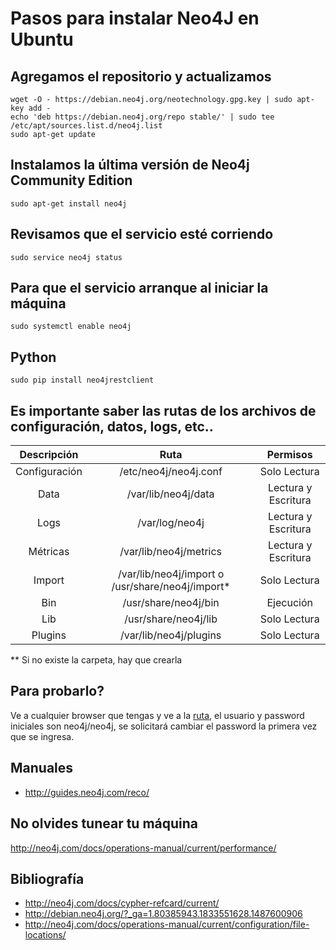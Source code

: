 # Pasos para instalar Neo4J en Ubuntu

## Agregamos el repositorio y actualizamos
```
wget -O - https://debian.neo4j.org/neotechnology.gpg.key | sudo apt-key add -
echo 'deb https://debian.neo4j.org/repo stable/' | sudo tee /etc/apt/sources.list.d/neo4j.list
sudo apt-get update
```

## Instalamos la última versión de Neo4j Community Edition
```
sudo apt-get install neo4j
```

## Revisamos que el servicio esté corriendo
```
sudo service neo4j status
```

## Para que el servicio arranque al iniciar la máquina
```
sudo systemctl enable neo4j
```
## Python
```
sudo pip install neo4jrestclient
```

## Es importante saber las rutas de los archivos de configuración, datos, logs, etc..
| Descripción | Ruta| Permisos |
| :---------------:|:-------------:|:------------:|
| Configuración | /etc/neo4j/neo4j.conf | Solo Lectura | 
| Data | /var/lib/neo4j/data | Lectura y Escritura |
| Logs | /var/log/neo4j | Lectura y Escritura |
| Métricas | /var/lib/neo4j/metrics | Lectura y Escritura |
| Import | /var/lib/neo4j/import  o /usr/share/neo4j/import*| Solo Lectura |
| Bin | /usr/share/neo4j/bin | Ejecución |
| Lib | /usr/share/neo4j/lib | Solo Lectura |
| Plugins | /var/lib/neo4j/plugins | Solo Lectura |

** Si no existe la carpeta, hay que crearla
## Para probarlo?
Ve a cualquier browser que tengas y ve a la [ruta](http://localhost:7474), el usuario y password iniciales son neo4j/neo4j, se solicitará cambiar el password la primera vez que se ingresa.

## Manuales
* http://guides.neo4j.com/reco/
## No olvides tunear tu máquina
http://neo4j.com/docs/operations-manual/current/performance/

## Bibliografía
* http://neo4j.com/docs/cypher-refcard/current/
* http://debian.neo4j.org/?_ga=1.80385943.1833551628.1487600906
* http://neo4j.com/docs/operations-manual/current/configuration/file-locations/
